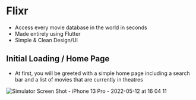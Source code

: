 # Flixr
- Access every movie database in the world in seconds
- Made entirely using Flutter
- Simple & Clean Design/UI

## Initial Loading / Home Page
- At first, you will be greeted with a simple home page including a search bar and a list of movies that are currently in theatres

![Simulator Screen Shot - iPhone 13 Pro - 2022-05-12 at 16 04 11](https://user-images.githubusercontent.com/70736942/168245835-c87b9522-5609-4aeb-9c42-4bfc3b2af814.png)
